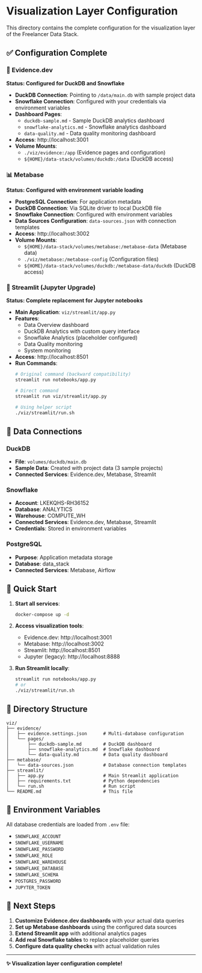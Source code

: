 # Visualization Layer Configuration

This directory contains the complete configuration for the visualization layer of the Freelancer Data Stack.

## ✅ Configuration Complete

### 🦆 Evidence.dev 
**Status: Configured for DuckDB and Snowflake**

- **DuckDB Connection**: Pointing to `/data/main.db` with sample project data
- **Snowflake Connection**: Configured with your credentials via environment variables
- **Dashboard Pages**:
  - `duckdb-sample.md` - Sample DuckDB analytics dashboard
  - `snowflake-analytics.md` - Snowflake analytics dashboard
  - `data-quality.md` - Data quality monitoring dashboard
- **Access**: http://localhost:3001
- **Volume Mounts**: 
  - `./viz/evidence:/app` (Evidence pages and configuration)
  - `${HOME}/data-stack/volumes/duckdb:/data` (DuckDB access)

### 📊 Metabase
**Status: Configured with environment variable loading**

- **PostgreSQL Connection**: For application metadata
- **DuckDB Connection**: Via SQLite driver to local DuckDB file
- **Snowflake Connection**: Configured with environment variables
- **Data Sources Configuration**: `data-sources.json` with connection templates
- **Access**: http://localhost:3002
- **Volume Mounts**:
  - `${HOME}/data-stack/volumes/metabase:/metabase-data` (Metabase data)
  - `./viz/metabase:/metabase-config` (Configuration files)
  - `${HOME}/data-stack/volumes/duckdb:/metabase-data/duckdb` (DuckDB access)

### 🐍 Streamlit (Jupyter Upgrade)
**Status: Complete replacement for Jupyter notebooks**

- **Main Application**: `viz/streamlit/app.py`
- **Features**:
  - Data Overview dashboard
  - DuckDB Analytics with custom query interface
  - Snowflake Analytics (placeholder configured)
  - Data Quality monitoring
  - System monitoring
- **Access**: http://localhost:8501
- **Run Commands**:
  ```bash
  # Original command (backward compatibility)
  streamlit run notebooks/app.py
  
  # Direct command
  streamlit run viz/streamlit/app.py
  
  # Using helper script
  ./viz/streamlit/run.sh
  ```

## 🔗 Data Connections

### DuckDB
- **File**: `volumes/duckdb/main.db`
- **Sample Data**: Created with project data (3 sample projects)
- **Connected Services**: Evidence.dev, Metabase, Streamlit

### Snowflake
- **Account**: LKEKQHS-RH36152
- **Database**: ANALYTICS
- **Warehouse**: COMPUTE_WH
- **Connected Services**: Evidence.dev, Metabase, Streamlit
- **Credentials**: Stored in environment variables

### PostgreSQL
- **Purpose**: Application metadata storage
- **Database**: data_stack
- **Connected Services**: Metabase, Airflow

## 🚀 Quick Start

1. **Start all services**:
   ```bash
   docker-compose up -d
   ```

2. **Access visualization tools**:
   - Evidence.dev: http://localhost:3001
   - Metabase: http://localhost:3002  
   - Streamlit: http://localhost:8501
   - Jupyter (legacy): http://localhost:8888

3. **Run Streamlit locally**:
   ```bash
   streamlit run notebooks/app.py
   # or
   ./viz/streamlit/run.sh
   ```

## 📁 Directory Structure

```
viz/
├── evidence/
│   ├── evidence.settings.json      # Multi-database configuration
│   └── pages/
│       ├── duckdb-sample.md        # DuckDB dashboard
│       ├── snowflake-analytics.md  # Snowflake dashboard
│       └── data-quality.md         # Data quality dashboard
├── metabase/
│   └── data-sources.json           # Database connection templates
├── streamlit/
│   ├── app.py                      # Main Streamlit application
│   ├── requirements.txt            # Python dependencies
│   └── run.sh                      # Run script
└── README.md                       # This file
```

## 🔧 Environment Variables

All database credentials are loaded from `.env` file:
- `SNOWFLAKE_ACCOUNT`
- `SNOWFLAKE_USERNAME` 
- `SNOWFLAKE_PASSWORD`
- `SNOWFLAKE_ROLE`
- `SNOWFLAKE_WAREHOUSE`
- `SNOWFLAKE_DATABASE`
- `SNOWFLAKE_SCHEMA`
- `POSTGRES_PASSWORD`
- `JUPYTER_TOKEN`

## 🎯 Next Steps

1. **Customize Evidence.dev dashboards** with your actual data queries
2. **Set up Metabase dashboards** using the configured data sources
3. **Extend Streamlit app** with additional analytics pages
4. **Add real Snowflake tables** to replace placeholder queries
5. **Configure data quality checks** with actual validation rules

---

**✨ Visualization layer configuration complete!**
